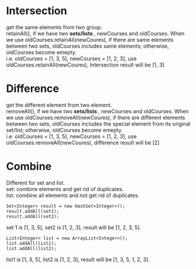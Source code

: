 # Intersection      
get the same elements from two group.   
retainAll(), if we have two <b> sets/lists </b>, newCourses and oldCourses. When we use oldCourses.retainAll(newCoures), if there are same elements between two sets, oldCourses includes same elements; otherwise, oldCourses become emepty.    
i.e. oldCourses = [1, 3, 5], newCourses = [1, 2, 3], use oldCourses.retainAll(newCoures), Intersection result will be [1, 3]     


# Difference   
get the different element from two element.   
removeAll(), if we have two <b> sets/lists </b>, newCourses and oldCourses. When we use oldCourses.removeAll(newCoures), if there are different elements between two sets, oldCourses includes the special element from its original set/list; otherwise, oldCourses become emepty.    
i.e. oldCourses = [1, 3, 5], newCourses = [1, 2, 3], use oldCourses.removeAll(newCoures), difference result will be [2]   

# Combine   
Different for set and list.   
set: combine elements and get rid of duplicates.   
list: combine all elements and not get rid of duplicates.   
    
    Set<Integer> result = new HashSet<Integer>();
    result.addAll(set1);
    result.addAll(set2);

set 1 is [1, 3, 5], set2 is [1, 2, 3], result will be [1, 2, 3, 5].    

    List<Integer> list = new ArrayList<Integer>();
    list.addAll(list1);
    list.addAll(list2);

list1 is [1, 3, 5], list2 is [1, 2, 3], result will be [1, 3, 5, 1, 2, 3].    

